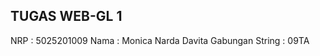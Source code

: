 ## TUGAS WEB-GL 1

NRP             : 5025201009
Nama            : Monica Narda Davita
Gabungan String : 09TA